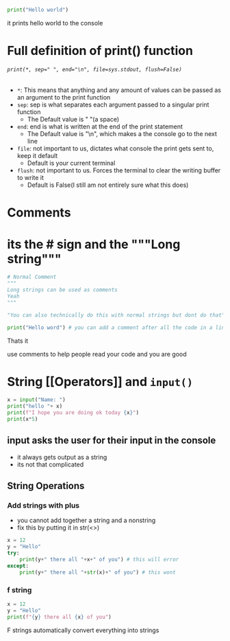 ```python
print("Hello world")
```
it prints hello world to the console

# Full definition of print() function

###### `print(*, sep=" ", end="\n", file=sys.stdout, flush=False)`

- `*`: This means that anything and any amount of values can be passed as an argument to the print function
- `sep`: sep is what separates each argument passed to a singular print function
	- The Default value is " "(a space)
- `end`: end is what is written at the end of the print statement
	- The Default value is "\n", which makes a the console go to the next line
- `file`: not important to us, dictates what console the print gets sent to, keep it default
	- Default is your current terminal
- `flush`: not important to us. Forces the terminal to clear the writing buffer to write it
	- Default is False(I still am not entirely sure what this does)

# Comments

# its the # sign and the """Long string"""
```python
# Normal Comment
"""
Long strings can be used as comments
Yeah
"""

"You can also technically do this with normal strings but dont do that"

print("Hello word") # you can add a comment after all the code in a line
```

Thats it 

use comments to help people read your code and you are good


# String [[Operators]] and `input()`
```python
x = input("Name: ")
print("hello "+ x)
print(f"I hope you are doing ok today {x}")
print(x*5)
```
## input asks the user for their input in the console
- it always gets output as a string
- its not that complicated
## String Operations
### Add strings with plus
- you cannot add together a string and a nonstring
- fix this by putting it in str(<>)
```python
x = 12
y = "Hello"
try:
	print(y+" there all "+x+" of you") # this will error
except:
	print(y+" there all "+str(x)+" of you") # this wont
```
### f string
```python
x = 12
y = "Hello"
print(f"{y} there all {x} of you")
```
F strings automatically convert everything into strings